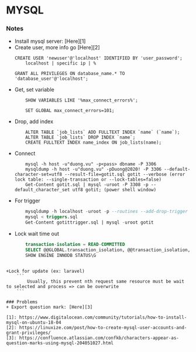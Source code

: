 # MYSQL

### Notes
+ Install mysql server: [Here][1]
+ Create user, more info go [Here][2]
    ```
    CREATE USER 'newuser'@'localhost' IDENTIFIED BY 'user_password';
        localhost | specific ip | %
        
    GRANT ALL PRIVILEGES ON database_name.* TO 'database_user'@'localhost';    
    ```
+ Get, set variable
    ```
        SHOW VARIABLES LIKE '%max_connect_errors%';
        
        SET GLOBAL max_connect_errors=101;
    ```
+ Drop, add index
    ```
        ALTER TABLE `job_lists` ADD FULLTEXT INDEX `name` (`name`);
        ALTER TABLE `job_lists` DROP INDEX `name`;
        CREATE FULLTEXT INDEX name_index ON job_lists(name);
    ```  
+ Connect
    ``` 
        mysql -h host -u"duong.vu" -p<pass> dbname -P 3306
        mysqldump -h host -u"duong.vu" -pDuong@2020! -P 3306 --default-character-set=utf8 --result-file=gotit.sql gotit --verbose (error lock table: --single-transaction or --lock-tables=false)
        Get-Content gotit.sql | mysql -uroot -P 3308 -p --default_character_set utf8 gotit; (power shell window)
    ```  
+ For trigger
    ```sql
        mysqldump -h localhost -uroot -p --routines --add-drop-trigger --add-drop-trigger --no-create-info --no-data --no-create-db --skip-opt gotit > gotittrigger.sql
        mysql < triggers.sql  
        Get-Content gotittrigger.sql | mysql -uroot gotit
    ```  
+ Lock wait time out
    ```sql
        transaction-isolation = READ-COMMITTED
        SELECT @@GLOBAL.transaction_isolation, @@transaction_isolation, @@session.transaction_isolation;
        SHOW ENGINE INNODB STATUS\G
```

+Lock for update (ex: laravel)
    ```
        Usually, this prevent nth request same resource must be wait to selected and process => can be overwrite
    ```
  
### Problems
+ Export question mark: [Here][3]
  
[1]: https://www.digitalocean.com/community/tutorials/how-to-install-mysql-on-ubuntu-18-04
[2]: https://linuxize.com/post/how-to-create-mysql-user-accounts-and-grant-privileges/
[3]: https://confluence.atlassian.com/confkb/characters-appear-as-question-marks-using-mysql-204051027.html
